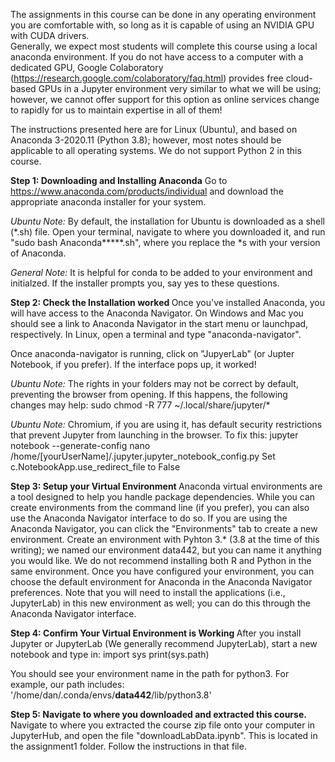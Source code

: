 The assignments in this course can be done in any operating environment you are comfortable with, so long as it is capable of using an NVIDIA GPU with CUDA drivers.  
Generally, we expect most students will complete this course using a local anaconda environment.  If you do not have access to a computer with a dedicated GPU, Google Colaboratory (https://research.google.com/colaboratory/faq.html) provides free cloud-based GPUs in a Jupyter environment very similar to what we will be using; however, we cannot offer support for this option as online services change to rapidly for us to maintain expertise in all of them!

The instructions presented here are for Linux (Ubuntu), and based on Anaconda 3-2020.11 (Python 3.8); however, most notes should be applicable to all operating systems.  We do not support Python 2 in this course.

<b>Step 1: Downloading and Installing Anaconda</b>
Go to https://www.anaconda.com/products/individual and download the appropriate anaconda installer for your system.

<i>Ubuntu Note:</i> By default, the installation for Ubuntu is downloaded as a shell (*.sh) file.  Open your terminal, navigate to where you downloaded it, and run "sudo bash Anaconda*****.sh", where you replace the *s with your version of Anaconda.

<i> General Note:</i> It is helpful for conda to be added to your environment and initialzed.  If the installer prompts you, say yes to these questions.

<b> Step 2: Check the Installation worked </b>
Once you've installed Anaconda, you will have access to the Anaconda Navigator.  On Windows and Mac you should see a link to Anaconda Navigator in the start menu or launchpad, respectively.  In Linux, open a terminal and type "anaconda-navigator".

Once anaconda-navigator is running, click on "JupyerLab" (or Jupter Notebook, if you prefer).  If the interface pops up, it worked!

<i>Ubuntu Note:</i> The rights in your folders may not be correct by default, preventing the browser from opening.  If this happens, the following changes may help:
sudo chmod -R 777 ~/.local/share/jupyter/*

<i>Ubuntu Note:</i> Chromium, if you are using it, has default security restrictions that prevent Jupyter from launching in the browser.  To fix this:
jupyter notebook --generate-config
nano /home/[yourUserName]/.jupyter.jupyter_notebook_config.py
Set c.NotebookApp.use_redirect_file to False


<b> Step 3: Setup your Virtual Environment </b>
Anaconda virtual environments are a tool designed to help you handle package dependencies.  While you can create environments from the command line (if you prefer), you can also use the Anaconda Navigator interface to do so.  If you are using the Anaconda Navigator, you can click the "Environments" tab to create a new environment.  Create an environment with Pyhton 3.* (3.8 at the time of this writing); we named our environment data442, but you can name it anything you would like.  We do not recommend installing both R and Python in the same environment.  Once you have configured your environment, you can choose the default environment for Anaconda in the Anaconda Navigator preferences. Note that you will need to install the applications (i.e., JupyterLab) in this new environment as well; you can do this through the Anaconda Navigator interface.

<b> Step 4: Confirm Your Virtual Environment is Working </b>
After you install Jupyter or JupyterLab (We generally recommend JupyterLab), start a new notebook and type in:
import sys
print(sys.path)

You should see your environment name in the path for python3.  For example, our path includes:
'/home/dan/.conda/envs/<b>data442</b>/lib/python3.8'


<b>Step 5: Navigate to where you downloaded and extracted this course.  </b>
Navigate to where you extracted the course zip file onto your computer in JupyterHub, and open the file "downloadLabData.ipynb".  This is located in the assignment1 folder.  Follow the instructions in that file.




